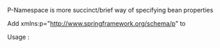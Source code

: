 P-Namespace is more succinct/brief way of specifying bean properties

Add xmlns:p="http://www.springframework.org/schema/p" to <beans HERE>

Usage :
<bean id="address" class="blah.blah.Address" p:street="my street" p:postcode="98004">